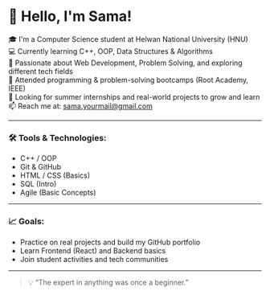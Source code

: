 # 👋 Hello, I'm Sama!

🎓 I'm a Computer Science student at Helwan National University (HNU)  
💻 Currently learning C++, OOP, Data Structures & Algorithms  
🚀 Passionate about Web Development, Problem Solving, and exploring different tech fields  
🌱 Attended programming & problem-solving bootcamps (Root Academy, IEEE)  
📌 Looking for summer internships and real-world projects to grow and learn  
📫 Reach me at: sama.yourmail@gmail.com

---

### 🛠️ Tools & Technologies:
- C++ / OOP
- Git & GitHub
- HTML / CSS (Basics)
- SQL (Intro)
- Agile (Basic Concepts)

---

### 📈 Goals:
- Practice on real projects and build my GitHub portfolio
- Learn Frontend (React) and Backend basics
- Join student activities and tech communities

---

> 💡 “The expert in anything was once a beginner.”
